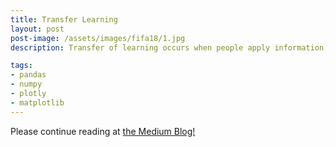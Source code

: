 ```yaml
---
title: Transfer Learning
layout: post
post-image: /assets/images/fifa18/1.jpg
description: Transfer of learning occurs when people apply information, strategies, and skills they have learned to a new situation or context.

tags: 
- pandas
- numpy
- plotly
- matplotlib
---
```






Please continue reading at [the Medium Blog!](https://medium.com/geekculture/streamlit-and-palmer-penguins-92a09004ed45)